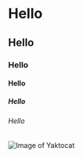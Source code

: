 # Hello
## Hello
### Hello
#### Hello
##### Hello
###### Hello
![Image of Yaktocat](https://octodex.github.com/images/yaktocat.png)
